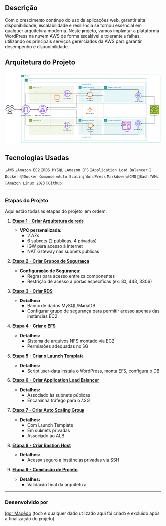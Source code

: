 Descrição
-------------------------------------------------------------------------------------------------------------
Com o crescimento contínuo do uso de aplicações web, garantir alta disponibilidade, escalabilidade e resiliência se tornou essencial em qualquer arquitetura moderna. Neste projeto, vamos implantar a plataforma WordPress na nuvem AWS de forma escalável e tolerante a falhas, utilizando os principais serviços gerenciados da AWS para garantir desempenho e disponibilidade.


Arquitetura do Projeto
-------------------------------------------------------------------------------------------------------------

![Diagrama](Imagens/Diagrama.png)

Tecnologias Usadas
-------------------------------------------------------------------------------------------------------------
`☁️AWS` `☁️Amazon EC2` `🗄️RDS MYSQL` `☁️Amazon EFS` `🚦Application Load Balancer` `🐳Docker` `📦Docker Compose` `⚖️Auto Scaling` `WordPress` `Markdown` `💻CMD` `🐚Bash` `YAML` `🐧Amazon Linux 2023` `🐙Github` 

-------------------------------------------------------------------------------------------------------------

### Etapas do Projeto

Aqui estão todas as etapas do projeto, em ordem:

1.  **[Etapa 1 - Criar Arquitetura de rede](Etapa%201%20-%20Criar%20Arquitetura%20de%20rede.md)**
    * **VPC personalizada:**
        * 2 AZs
        * 6 subnets (2 públicas, 4 privadas)
        * IGW para acesso à internet
        * NAT Gateway nas subnets públicas

2.  **[Etapa 2 - Criar Grupos de Segurança](Etapa%202%20-%20Criar%20Grupos%20de%20segurança.md)**
    * **Configuração de Segurança:**
        * Regras para acesso entre os componentes
        * Restrição de acesso a portas específicas (ex: 80, 443, 3306)

3.  **[Etapa 3 - Criar RDS](Etapa%203%20-%20Criar%20o%20RDS.md)**
    * **Detalhes:**
        * Banco de dados MySQL/MariaDB
        * Configurar grupo de segurança para permitir acesso apenas das instâncias EC2

4.  **[Etapa 4 - Criar o EFS](Etapa%204%20-%20Criar%20o%20EFS%20(Elastic%20File%20System).md)**
    * **Detalhes:**
        * Sistema de arquivos NFS montado via EC2
        * Permissões adequadas no SG

5.  **[Etapa 5 - Criar o Launch Template](Etapa%205%20-%20Criar%20Launch%20Template.md)**
    * **Detalhes:**
        * Script user-data instala o WordPress, monta EFS, configura o DB

6.  **[Etapa 6 - Criar Application Load Balancer](Etapa%206%20-%20Load%20Balancer.md)**
    * **Detalhes:**
        * Associado às subnets públicas
        * Encaminha tráfego para o ASG

7.  **[Etapa 7 - Criar Auto Scaling Group](Etapa%207%20-%20Criar%20Auto%20Scaling%20Group.md)**
    * **Detalhes:**
        * Com Launch Template
        * Em subnets privadas
        * Associado ao ALB

8.  **[Etapa 8 - Criar Bastion Host](Etapa%208%20-%20Bastion%20Host.md)**
    * **Detalhes:**
        * Acesso seguro a instâncias privadas via SSH

9.  **[Etapa 9 - Conclusão de Projeto](Etapa%209%20-%20Conclusão.md)**
    * **Detalhes:**
        * Validação final da arquitetura
        
-------------------------------------------------------------------------------------------------------------
### Desenvolvido por
[Igor Macêdo](https://www.linkedin.com/in/macedoigorr/)
(todo e qualquer dado utilizado aqui foi criado e excluido após a finalização do projeto)
